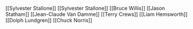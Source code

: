 [[Sylvester Stallone]]
[[Sylvester Stallone]]
[[Bruce Willis]]
[[Jason Statham]]
[[Jean-Claude Van Damme]]
[[Terry Crews]]
[[Liam Hemsworth]]
[[Dolph Lundgren]]
[[Chuck Norris]]
